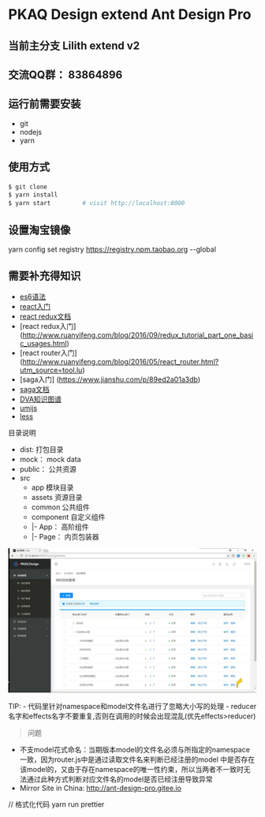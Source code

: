 # PKAQ Design extend Ant Design Pro


## 当前主分支 Lilith extend v2

## 交流QQ群： 83864896

## 运行前需要安装 
- git
- nodejs
- yarn

## 使用方式
```bash
$ git clone 
$ yarn install
$ yarn start         # visit http://localhost:8000
```

## 设置淘宝镜像
yarn config set registry https://registry.npm.taobao.org --global

## 需要补充得知识
 - [es6语法](http://es6.ruanyifeng.com)
 - [react入门](http://www.ruanyifeng.com/blog/2015/03/react.html)
 - [react redux文档](http://cn.redux.js.org/index.html)
 - [react redux入门] (http://www.ruanyifeng.com/blog/2016/09/redux_tutorial_part_one_basic_usages.html)
 - [react router入门] (http://www.ruanyifeng.com/blog/2016/05/react_router.html?utm_source=tool.lu)
 - [saga入门] (https://www.jianshu.com/p/89ed2a01a3db)
 - [saga文档](https://redux-saga-in-chinese.js.org/index.html)
 - [DVA知识图谱](https://github.com/dvajs/dva-knowledgemap)
 - [umijs](https://umijs.org/)
 - [less](https://www.w3cschool.cn/less/operations.html)

目录说明   
- dist: 打包目录   
- mock： mock data   
- public： 公共资源   
- src   
  - app 模块目录   
  - assets 资源目录   
  - common 公共组件
  - component  自定义组件      
   - |- App： 高阶组件      
   - |- Page： 内页包装器       

![snapshot](snapshot.jpg)


TIP: - 代码里针对namespace和model文件名进行了忽略大小写的处理
     - reducer名字和effects名字不要重复,否则在调用的时候会出现混乱(优先effects>reducer)

>问题
- 不支model花式命名：当期版本model的文件名必须与所指定的namespace一致，因为router.js中是通过读取文件名来判断已经注册的model
  中是否存在该model的，又由于存在namespace的唯一性约束，所以当两者不一致时无法通过此种方式判断对应文件名的model是否已经注册导致异常
- Mirror Site in China: http://ant-design-pro.gitee.io



// 格式化代码
yarn run prettier


